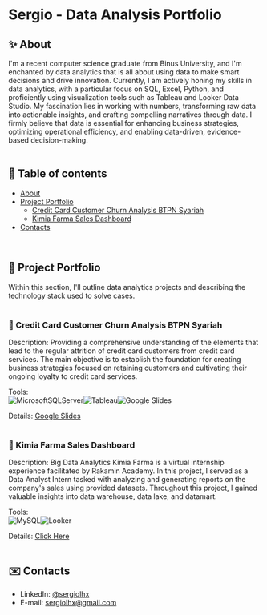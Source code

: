 # Sergio - Data Analysis Portfolio
## ✨ About
I'm a recent computer science graduate from Binus University, and I'm enchanted by data analytics that is all about using data to make smart decisions and drive innovation. Currently, I am actively honing my skills in data analytics, with a particular focus on SQL, Excel, Python, and proficiently using visualization tools such as Tableau and Looker Data Studio. My fascination lies in working with numbers, transforming raw data into actionable insights, and crafting compelling narratives through data. I firmly believe that data is essential for enhancing business strategies, optimizing operational efficiency, and enabling data-driven, evidence-based decision-making.
<br>
<br>
## 📌 Table of contents
- [About](https://github.com/sergiolhx/data_analysis_portfolio?tab=readme-ov-file#-about)
- [Project Portfolio](https://github.com/sergiolhx/data_analysis_portfolio?tab=readme-ov-file#-project-portofolio)
	+ [Credit Card Customer Churn Analysis BTPN Syariah](https://github.com/sergiolhx/data_analysis_portfolio?tab=readme-ov-file#-credit-card-customer-churn-analysis-btpn-syariah)
	+ [Kimia Farma Sales Dashboard](https://github.com/sergiolhx/data_analysis_portfolio?tab=readme-ov-file#-kimia-farma-sales-dashboard)
- [Contacts](https://github.com/sergiolhx/data_analysis_portfolio?tab=readme-ov-file#%EF%B8%8F-contacts)
<br>

## 📂 Project Portfolio 
Within this section, I'll outline data analytics projects and describing the technology stack used to solve cases.
<br>
<br>
### 🏦 Credit Card Customer Churn Analysis BTPN Syariah
Description: Providing a comprehensive understanding of the elements that lead to the regular attrition of credit card customers from credit card services. The main objective is to establish the foundation for creating business strategies focused on retaining customers and cultivating their ongoing loyalty to credit card services.<br>

Tools:<br>
![MicrosoftSQLServer](https://img.shields.io/badge/Microsoft%20SQL%20Server-CC2927?style=for-the-badge&logo=microsoft%20sql%20server&logoColor=white)![Tableau](https://img.shields.io/badge/Tableau-E97627.svg?style=for-the-badge&logo=Tableau&logoColor=white)![Google Slides](https://img.shields.io/badge/Google%20Slides-FBBC04.svg?style=for-the-badge&logo=Google-Slides&logoColor=black)

Details: [Google Slides](https://docs.google.com/presentation/d/1YCw3hoYsnySL7Tm59vRzfMVKu7C7_AsDB7WGpSSV7dI/edit?usp=drive_link)
<br>
<br>
### 💊 Kimia Farma Sales Dashboard
Description: Big Data Analytics Kimia Farma is a virtual internship experience facilitated by Rakamin Academy. In this project, I served as a Data Analyst Intern tasked with analyzing and generating reports on the company's sales using provided datasets. Throughout this project, I gained valuable insights into data warehouse, data lake, and datamart.<br>

Tools:<br>
![MySQL](https://img.shields.io/badge/mysql-4479A1.svg?style=for-the-badge&logo=mysql&logoColor=white)![Looker](https://img.shields.io/badge/Looker-4285F4.svg?style=for-the-badge&logo=Looker&logoColor=white)

Details: [Click Here](https://github.com/sergiolhx/kimia-farma-sales-dashboard)
<br>
<br>
## ✉️ Contacts
- LinkedIn: [@sergiolhx](https://www.linkedin.com/in/sergiolhx)
- E-mail: sergiolhx@gmail.com
